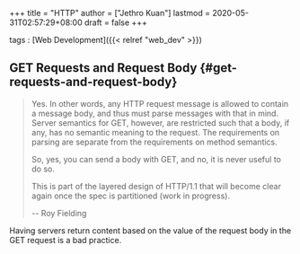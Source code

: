 +++
title = "HTTP"
author = ["Jethro Kuan"]
lastmod = 2020-05-31T02:57:29+08:00
draft = false
+++

tags
: [Web Development]({{< relref "web_dev" >}})

## GET Requests and Request Body {#get-requests-and-request-body}

> Yes. In other words, any HTTP request message is allowed to contain a
> message body, and thus must parse messages with that in mind. Server
> semantics for GET, however, are restricted such that a body, if any,
> has no semantic meaning to the request. The requirements on parsing
> are separate from the requirements on method semantics.
>
> So, yes, you can send a body with GET, and no, it is never useful to
> do so.
>
> This is part of the layered design of HTTP/1.1 that will become clear
> again once the spec is partitioned (work in progress).
>
> -- Roy Fielding

Having servers return content based on the value of the request body
in the GET request is a bad practice.
